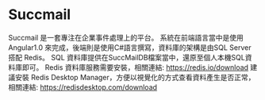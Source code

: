 # Succmail
Succmail 是一套專注在企業事件處理上的平台。
系統在前端語言當中是使用Angular1.0 來完成，後端則是使用C#語言撰寫，資料庫的架構是由SQL Server 搭配 Redis。
SQL 資料庫提供在SuccMailDB檔案當中，還原至個人本機SQL資料庫即可。
Redis 資料庫服務需要安裝，相關連結: https://redis.io/download
建議安裝 Redis Desktop Manager，方便以視覺化的方式查看資料產生是否正常，相關連結: https://redisdesktop.com/download
